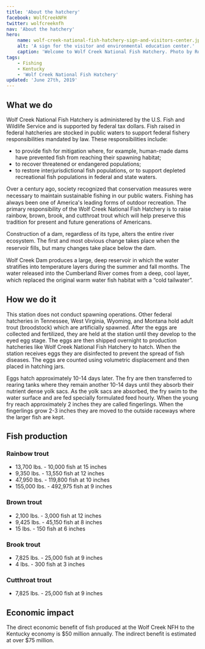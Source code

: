 ```yaml
---
title: 'About the hatchery'
facebook: WolfCreekNFH
twitter: wolfcreeknfh
nav: 'About the hatchery'
hero:
    name: wolf-creek-national-fish-hatchery-sign-and-visitors-center.jpg
    alt: 'A sign for the visitor and environmental education center.'
    caption: 'Welcome to Wolf Creek National Fish Hatchery. Photo by Robert H Pos, USFWS.'
tags:
    - Fishing
    - Kentucky
    - 'Wolf Creek National Fish Hatchery'
updated: 'June 27th, 2019'
---
```


## What we do

Wolf Creek National Fish Hatchery is administered by the U.S. Fish and Wildlife Service and is supported by federal tax dollars. Fish raised in federal hatcheries are stocked in public waters to support federal fishery responsibilities mandated by law. These responsibilities include:

- to provide fish for mitigation where, for example, human-made dams have prevented fish from reaching their spawning habitat;
- to recover threatened or endangered populations;
- to restore interjurisdictional fish populations, or to support depleted recreational fish populations in federal and state waters.

Over a century ago, society recognized that conservation measures were necessary to maintain sustainable ﬁshing in our public waters. Fishing has always been one of America's leading forms of outdoor recreation. The primary responsibility of the Wolf Creek National Fish Hatchery is to raise rainbow, brown, brook, and cutthroat trout which will help preserve this tradition for present and future generations of Americans.

Construction of a dam, regardless of its type, alters the entire river ecosystem. The ﬁrst and most obvious change takes place when the reservoir ﬁlls, but many changes take place below the dam.

Wolf Creek Dam produces a large, deep reservoir in which the water stratifies into temperature layers during the summer and fall months. The water released into the Cumberland River comes from a deep, cool layer, which replaced the original warm water ﬁsh habitat with a “cold tailwater”.

## How we do it

This station does not conduct spawning operations. Other federal hatcheries in Tennessee, West Virginia, Wyoming, and Montana hold adult trout (broodstock) which are artificially spawned. After the eggs are collected and fertilized, they are held at the station until they develop to the eyed egg stage. The eggs are then shipped overnight to production hatcheries like Wolf Creek National Fish Hatchery to hatch. When the station receives eggs they are disinfected to prevent the spread of fish diseases. The eggs are counted using volumetric displacement and then placed in hatching jars.

Eggs hatch approximately 10-14 days later. The fry are then transferred to rearing tanks where they remain another 10-14 days until they absorb their nutrient dense yolk sacs. As the yolk sacs are absorbed, the fry swim to the water surface and are fed specially formulated feed hourly. When the young fry reach approximately 2 inches they are called fingerlings. When the fingerlings grow 2-3 inches they are moved to the outside raceways where the larger fish are kept.

## Fish production

### Rainbow trout

- 13,700 lbs. - 10,000 fish at 15 inches
- 9,350 lbs. - 13,550 fish at 12 inches
- 47,950 lbs. - 119,800 fish at 10 inches
- 155,000 lbs. - 492,975 fish at 9 inches

### Brown trout

- 2,100 lbs. - 3,000 fish at 12 inches​
- 9,425 lbs. - 45,150 fish at 8 inches
- 15 lbs. - 150 fish at 6 inches

### Brook trout

- 7,825 lbs. - 25,000 fish at 9 inches
- 4 lbs. - 300 fish at 3 inches

### Cutthroat trout

- 7,825 lbs. - 25,000 fish at 9 inches

## Economic impact

The direct economic benefit of fish produced at the Wolf Creek NFH to the Kentucky economy is $50 million annually. The indirect benefit is estimated at over $75 million.